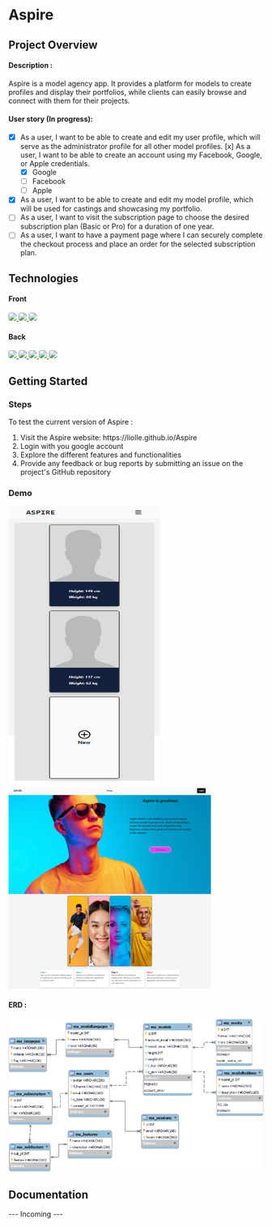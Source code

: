 # Aspire

## Project Overview

#### Description :

Aspire is a model agency app. It provides a platform for models to create profiles and display their portfolios, while clients can easily browse and connect with them for their projects.

#### User story (In progress):
- [x] As a user, I want to be able to create and edit my user profile, which will serve as the administrator profile for all other model profiles.
  [x] As a user, I want to be able to create an account using my Facebook, Google, or Apple credentials.
  - [x] Google
  - [ ] Facebook
  - [ ] Apple

- [x] As a user, I want to be able to create and edit my model profile, which will be used for castings and showcasing my portfolio.
- [ ] As a user, I want to visit the subscription page to choose the desired subscription plan (Basic or Pro) for a duration of one year.
- [ ] As a user, I want to have a payment page where I can securely complete the checkout process and place an order for the selected subscription plan.

## Technologies


#### Front
<a href="https://fr.reactjs.org/"> 
    <img src="https://img.shields.io/badge/React-20232A?style=for-the-badge&logo=react&logoColor=61DAFB" style="border-radius:4px"/>
</a>
<a href="https://fr.reactjs.org/"> 
    <img src="https://img.shields.io/badge/Redux-764ABC.svg?style=for-the-badge&logo=Redux&logoColor=white" style="border-radius:4px"/>
</a>
<a href="https://fr.reactjs.org/"> 
    <img src="https://img.shields.io/badge/Tailwind%20CSS-06B6D4.svg?style=for-the-badge&logo=Tailwind-CSS&logoColor=white" style="border-radius:4px"/>
</a>


#### Back
<a href="https://www.mysql.com/fr/"> 
    <img src="https://img.shields.io/badge/MySQL-005C84?style=for-the-badge&logo=mysql&logoColor=white" style="border-radius:4px"/>
</a>
<a href="https://nodejs.org/en/docs/"> 
    <img src="https://img.shields.io/badge/Node.js-43853D?style=for-the-badge&logo=node.js&logoColor=white" style="border-radius:4px"/>
</a> 
<a href="https://expressjs.com/"> 
    <img src="https://img.shields.io/badge/Express.js-404D59?style=for-the-badge" style="border-radius:4px"/>
</a> 
<a href="https://vercel.com/"> 
    <img src="https://img.shields.io/badge/Vercel-000000.svg?style=for-the-badge&logo=Vercel&logoColor=white" style="border-radius:4px"/>
</a>
<a href="https://planetscale.com/"> 
    <img src="https://img.shields.io/badge/PlanetScale-000000.svg?style=for-the-badge&logo=PlanetScale&logoColor=white" style="border-radius:4px"/>
</a> 


## Getting Started

### Steps

To test the current version of Aspire :
 <ol>
    <li>Visit the Aspire website: https://liolle.github.io/Aspire </li>
    <li>Login with you google account  </li>
    <li>Explore the different features and functionalities </li>
    <li>Provide any feedback or bug reports by submitting an issue on the project's GitHub repository </li>
 </ol> 
 
 ### Demo 

<div class="flex-container" style="display: flex; gap: 1; ">
   <div class="">
    <a href="https://liolle.github.io/Aspire"> 
        <img src="./images/Aspire_profilePage.png" style="border-radius:4px; width:300px; height:550px; "/>
    </a>
     <a href="https://liolle.github.io/Aspire"> 
        <img src="./images/Aspire_landPage_top.png " style="border-radius:4px; width:400px; height:400px; "/>
    </a>
   </div>

   
</div>



#### ERD :

<div id="erd" class="flex-items">
    <img src="./images/erd.png" style="border-radius:4px width:600px display: flex;
  flex-direction: row;
  flex-wrap: wrap;
  justify-content: center;
  align-items: normal;
  align-content: normal;"/>
</div>

## Documentation

--- Incoming ---
